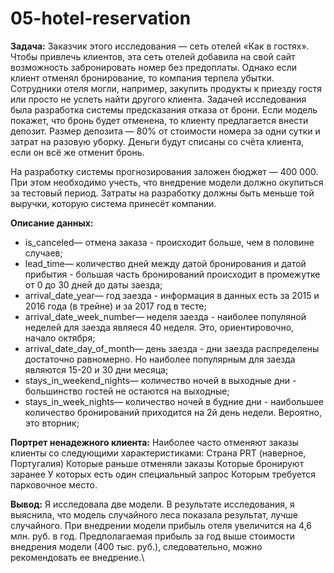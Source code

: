 # 05-hotel-reservation

**Задача:**
Заказчик этого исследования — сеть отелей «Как в гостях».
Чтобы привлечь клиентов, эта сеть отелей добавила на свой сайт возможность забронировать номер без предоплаты. Однако если клиент отменял бронирование, то компания терпела убытки. Сотрудники отеля могли, например, закупить продукты к приезду гостя или просто не успеть найти другого клиента.
Задачей исследования была разработка системы предсказания отказа от брони. Если модель покажет, что бронь будет отменена, то клиенту предлагается внести депозит. Размер депозита — 80% от стоимости номера за одни сутки и затрат на разовую уборку. Деньги будут списаны со счёта клиента, если он всё же отменит бронь.

На разработку системы прогнозирования заложен бюджет — 400 000. При этом необходимо учесть, что внедрение модели должно окупиться за тестовый период. Затраты на разработку должны быть меньше той выручки, которую система принесёт компании.

**Описание данных:**
- is_canceled— отмена заказа - происходит больше, чем в половине случаев;
- lead_time— количество дней между датой бронирования и датой прибытия - большая часть бронирований происходит в промежутке от 0 до 30 дней до даты заезда;
- arrival_date_year— год заезда - информация в данных есть за 2015 и 2016 года (в трейне) и за 2017 год в тесте;
- arrival_date_week_number— неделя заезда - наиболее популяной неделей для заезда являеся 40 неделя. Это, ориентировочно, начало октября;
- arrival_date_day_of_month— день заезда - дни заезда распределены достаточно равномерно. Но наиболее популярным для заезда являются 15-20 и 30 дни месяца;
- stays_in_weekend_nights— количество ночей в выходные дни - большинство гостей не остаются на выходные;
- stays_in_week_nights— количество ночей в будние дни - наибольшее количество бронирований приходится на 2й день недели. Вероятно, это вторник;

**Портрет ненадежного клиента:**
Наиболее часто отменяют заказы клиенты со следующими характеристиками:
Страна PRT (наверное, Португалия)
Которые раньше отменяли заказы
Которые бронируют заранее
У которых есть один специальный запрос
Которым требуется парковочное место.

**Вывод:**
Я исследовала две модели. В результате исследования, я выяснила, что модель случайного леса показала результат, лучше случайного.
При внедрении модели прибыль отеля увеличится на 4,6 млн. руб. в год. Предполагаемая прибыль за год выше стоимости внедрения модели (400 тыс. руб.), следовательно, можно рекомендовать ее внедрение.\
